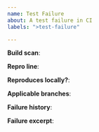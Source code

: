 ```yaml
---
name: Test Failure
about: A test failure in CI
labels: ">test-failure"

---
```


<!--
Please fill out the following information, and ensure you have attempted
to reproduce locally
-->

**Build scan**:

**Repro line**:

**Reproduces locally?**:

**Applicable branches**:

**Failure history**:
<!--
Link to build stats and possible indication of when this started failing and how often it fails
<https://build-stats.elastic.co/app/kibana>
-->
**Failure excerpt**:


